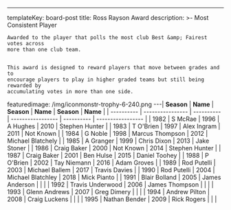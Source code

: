 ---
templateKey: board-post
title: Ross Rayson Award
description: >-
    Most Consistent Player


    Awarded to the player that polls the most club Best &amp; Fairest votes across
    more than one club team.


    This award is designed to reward players that move between grades and to
    encourage players to play in higher graded teams but still being rewarded by
    accumulating votes in more than one side.
featuredimage: /img/iconmonstr-trophy-6-240.png
---| **Season** | **Name**         | **Season** | **Name**          | **Season** | **Name**          |
| ---------- | ---------------- | ---------- | ----------------- | ---------- | ----------------- |
| 1982       | S McRae          | 1996       | A Hughes          | 2010       | Stephen Hunter    |
| 1983       | T O&#39;Brien    | 1997       | Alex Ingram       | 2011       | Not Known         |
| 1984       | G Noble          | 1998       | Marcus Thompson   | 2012       | Michael Blatchely |
| 1985       | A Granger        | 1999       | Chris Dixon       | 2013       | Jake Stoner       |
| 1986       | Craig Baker      | 2000       | Not Known         | 2014       | Stephen Hunter    |
| 1987       | Craig Baker      | 2001       | Ben Hulse         | 2015       | Daniel Toohey     |
| 1988       | P O&#39;Brien    | 2002       | Tay Niemann       | 2016       | Adam Groves       |
| 1989       | Rod Putelli      | 2003       | Michael Ballem    | 2017       | Travis Davies     |
| 1990       | Rod Putelli      | 2004       | Michael Blatchley | 2018       | Mick Pianto       |
| 1991       | Blair Bolland    | 2005       | James Anderson    |            |                   |
| 1992       | Travis Underwood | 2006       | James Thompson    |            |                   |
| 1993       | Glenn Andrews    | 2007       | Greg Dimery       |            |                   |
| 1994       | Andrew Pilton    | 2008       | Craig Luckens     |            |                   |
| 1995       | Nathan Bender    | 2009       | Rick Rogers       |            |                   |
